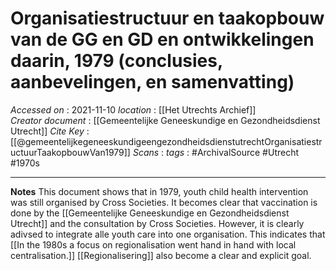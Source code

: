 # Organisatiestructuur en taakopbouw van de GG en GD en ontwikkelingen daarin, 1979 (conclusies, aanbevelingen, en samenvatting)

*Accessed on*  : 2021-11-10
*location* : [[Het Utrechts Archief]]	
*Creator document*  : [[Gemeentelijke Geneeskundige en Gezondheidsdienst Utrecht]]
*Cite Key*  : [[@gemeentelijkegeneeskundigeengezondheidsdienstutrechtOrganisatiestructuurTaakopbouwVan1979]]
*Scans* :
*tags* : #ArchivalSource #Utrecht #1970s 

---

**Notes**
This document shows that in 1979, youth child health intervention was still organised by Cross Societies. It becomes clear that vaccination is done by the [[Gemeentelijke Geneeskundige en Gezondheidsdienst Utrecht]] and the consultation by Cross Societies. However, it is clearly adivsed to integrate alle youth care into one organisation. This indicates that [[In the 1980s a focus on regionalisation went hand in hand with local centralisation.]] [[Regionalisering]] also become a clear and explicit goal.




